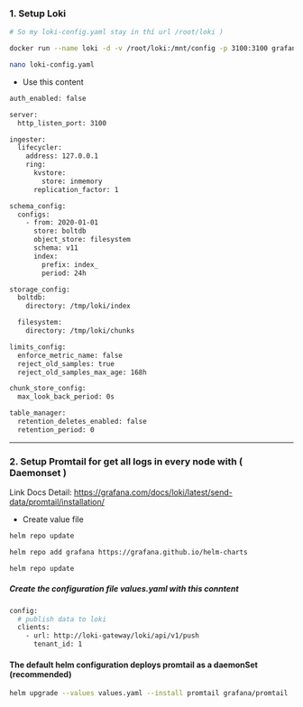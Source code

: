 ### 1. Setup Loki 

```bash
# So my loki-config.yaml stay in thí url /root/loki )

docker run --name loki -d -v /root/loki:/mnt/config -p 3100:3100 grafana/loki:2.9.1

nano loki-config.yaml
```

* Use this content 

```bash
auth_enabled: false

server:
  http_listen_port: 3100

ingester:
  lifecycler:
    address: 127.0.0.1
    ring:
      kvstore:
        store: inmemory
      replication_factor: 1

schema_config:
  configs:
    - from: 2020-01-01
      store: boltdb
      object_store: filesystem
      schema: v11
      index:
        prefix: index_
        period: 24h

storage_config:
  boltdb:
    directory: /tmp/loki/index

  filesystem:
    directory: /tmp/loki/chunks

limits_config:
  enforce_metric_name: false
  reject_old_samples: true
  reject_old_samples_max_age: 168h

chunk_store_config:
  max_look_back_period: 0s

table_manager:
  retention_deletes_enabled: false
  retention_period: 0

```

-----

### 2. Setup Promtail for get all logs in every node with ( Daemonset )

Link Docs Detail: https://grafana.com/docs/loki/latest/send-data/promtail/installation/

* Create value file 

```bash
helm repo update

helm repo add grafana https://grafana.github.io/helm-charts

helm repo update
```

##### Create the configuration file values.yaml with this conntent

```bash
config:
  # publish data to loki
  clients:
    - url: http://loki-gateway/loki/api/v1/push
      tenant_id: 1
```

#### The default helm configuration deploys promtail as a daemonSet (recommended)
```bash 
helm upgrade --values values.yaml --install promtail grafana/promtail
```